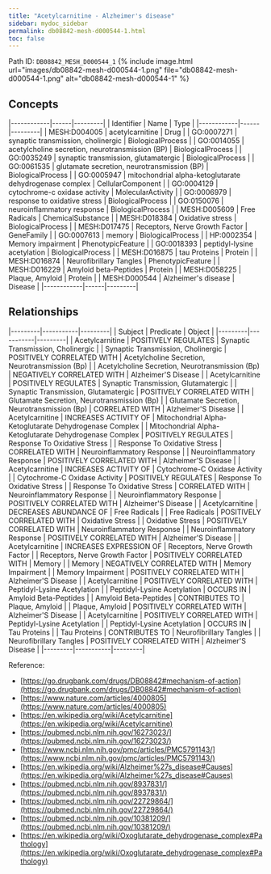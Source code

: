 ```yaml
---
title: "Acetylcarnitine - Alzheimer's disease"
sidebar: mydoc_sidebar
permalink: db08842-mesh-d000544-1.html
toc: false 
---
```



Path ID: `DB08842_MESH_D000544_1`
{% include image.html url="images/db08842-mesh-d000544-1.png" file="db08842-mesh-d000544-1.png" alt="db08842-mesh-d000544-1" %}

## Concepts

|------------|------|---------|
| Identifier | Name | Type    |
|------------|------|---------|
| MESH:D004005 | acetylcarnitine | Drug |
| GO:0007271 | synaptic transmission, cholinergic | BiologicalProcess |
| GO:0014055 | acetylcholine secretion, neurotransmission (BP) | BiologicalProcess |
| GO:0035249 | synaptic transmission, glutamatergic | BiologicalProcess |
| GO:0061535 | glutamate secretion, neurotransmission (BP) | BiologicalProcess |
| GO:0005947 | mitochondrial alpha-ketoglutarate dehydrogenase complex | CellularComponent |
| GO:0004129 | cytochrome-c oxidase activity | MolecularActivity |
| GO:0006979 | response to oxidative stress | BiologicalProcess |
| GO:0150076 | neuroinflammatory response | BiologicalProcess |
| MESH:D005609 | Free Radicals | ChemicalSubstance |
| MESH:D018384 | Oxidative stress | BiologicalProcess |
| MESH:D017475 | Receptors, Nerve Growth Factor | GeneFamily |
| GO:0007613 | memory | BiologicalProcess |
| HP:0002354 | Memory impairment | PhenotypicFeature |
| GO:0018393 | peptidyl-lysine acetylation | BiologicalProcess |
| MESH:D016875 | tau Proteins | Protein |
| MESH:D016874 | Neurofibrillary Tangles | PhenotypicFeature |
| MESH:D016229 | Amyloid beta-Peptides | Protein |
| MESH:D058225 | Plaque, Amyloid | Protein |
| MESH:D000544 | Alzheimer's disease | Disease |
|------------|------|---------|

## Relationships

|---------|-----------|---------|
| Subject | Predicate | Object  |
|---------|-----------|---------|
| Acetylcarnitine | POSITIVELY REGULATES | Synaptic Transmission, Cholinergic |
| Synaptic Transmission, Cholinergic | POSITIVELY CORRELATED WITH | Acetylcholine Secretion, Neurotransmission (Bp) |
| Acetylcholine Secretion, Neurotransmission (Bp) | NEGATIVELY CORRELATED WITH | Alzheimer'S Disease |
| Acetylcarnitine | POSITIVELY REGULATES | Synaptic Transmission, Glutamatergic |
| Synaptic Transmission, Glutamatergic | POSITIVELY CORRELATED WITH | Glutamate Secretion, Neurotransmission (Bp) |
| Glutamate Secretion, Neurotransmission (Bp) | CORRELATED WITH | Alzheimer'S Disease |
| Acetylcarnitine | INCREASES ACTIVITY OF | Mitochondrial Alpha-Ketoglutarate Dehydrogenase Complex |
| Mitochondrial Alpha-Ketoglutarate Dehydrogenase Complex | POSITIVELY REGULATES | Response To Oxidative Stress |
| Response To Oxidative Stress | CORRELATED WITH | Neuroinflammatory Response |
| Neuroinflammatory Response | POSITIVELY CORRELATED WITH | Alzheimer'S Disease |
| Acetylcarnitine | INCREASES ACTIVITY OF | Cytochrome-C Oxidase Activity |
| Cytochrome-C Oxidase Activity | POSITIVELY REGULATES | Response To Oxidative Stress |
| Response To Oxidative Stress | CORRELATED WITH | Neuroinflammatory Response |
| Neuroinflammatory Response | POSITIVELY CORRELATED WITH | Alzheimer'S Disease |
| Acetylcarnitine | DECREASES ABUNDANCE OF | Free Radicals |
| Free Radicals | POSITIVELY CORRELATED WITH | Oxidative Stress |
| Oxidative Stress | POSITIVELY CORRELATED WITH | Neuroinflammatory Response |
| Neuroinflammatory Response | POSITIVELY CORRELATED WITH | Alzheimer'S Disease |
| Acetylcarnitine | INCREASES EXPRESSION OF | Receptors, Nerve Growth Factor |
| Receptors, Nerve Growth Factor | POSITIVELY CORRELATED WITH | Memory |
| Memory | NEGATIVELY CORRELATED WITH | Memory Impairment |
| Memory Impairment | POSITIVELY CORRELATED WITH | Alzheimer'S Disease |
| Acetylcarnitine | POSITIVELY CORRELATED WITH | Peptidyl-Lysine Acetylation |
| Peptidyl-Lysine Acetylation | OCCURS IN | Amyloid Beta-Peptides |
| Amyloid Beta-Peptides | CONTRIBUTES TO | Plaque, Amyloid |
| Plaque, Amyloid | POSITIVELY CORRELATED WITH | Alzheimer'S Disease |
| Acetylcarnitine | POSITIVELY CORRELATED WITH | Peptidyl-Lysine Acetylation |
| Peptidyl-Lysine Acetylation | OCCURS IN | Tau Proteins |
| Tau Proteins | CONTRIBUTES TO | Neurofibrillary Tangles |
| Neurofibrillary Tangles | POSITIVELY CORRELATED WITH | Alzheimer'S Disease |
|---------|-----------|---------|

Reference: 
  - [https://go.drugbank.com/drugs/DB08842#mechanism-of-action](https://go.drugbank.com/drugs/DB08842#mechanism-of-action)
  - [https://www.nature.com/articles/4000805](https://www.nature.com/articles/4000805)
  - [https://en.wikipedia.org/wiki/Acetylcarnitine](https://en.wikipedia.org/wiki/Acetylcarnitine)
  - [https://pubmed.ncbi.nlm.nih.gov/16273023/](https://pubmed.ncbi.nlm.nih.gov/16273023/)
  - [https://www.ncbi.nlm.nih.gov/pmc/articles/PMC5791143/](https://www.ncbi.nlm.nih.gov/pmc/articles/PMC5791143/)
  - [https://en.wikipedia.org/wiki/Alzheimer%27s_disease#Causes](https://en.wikipedia.org/wiki/Alzheimer%27s_disease#Causes)
  - [https://pubmed.ncbi.nlm.nih.gov/8937831/](https://pubmed.ncbi.nlm.nih.gov/8937831/)
  - [https://pubmed.ncbi.nlm.nih.gov/22729864/](https://pubmed.ncbi.nlm.nih.gov/22729864/)
  - [https://pubmed.ncbi.nlm.nih.gov/10381209/](https://pubmed.ncbi.nlm.nih.gov/10381209/)
  - [https://en.wikipedia.org/wiki/Oxoglutarate_dehydrogenase_complex#Pathology](https://en.wikipedia.org/wiki/Oxoglutarate_dehydrogenase_complex#Pathology)
